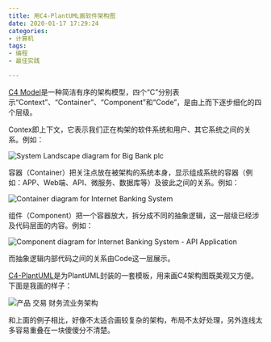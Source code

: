 ```yaml
---
title: 用C4-PlantUML画软件架构图
date: 2020-01-17 17:29:24
categories:
- 计算机
tags:
- 编程
- 最佳实践

---
```


[C4 Model](https://c4model.com)是一种简洁有序的架构模型，四个“C”分别表示“Context”、“Container”、“Component”和“Code”，是由上而下逐步细化的四个层级。

<!--more-->

Contex即上下文，它表示我们正在构架的软件系统和用户、其它系统之间的关系。例如：

![System Landscape diagram for Big Bank plc](https://www.plantuml.com/plantuml/svg/0/TLHBRzim3BxxLt2vD0NIP8UTTceUnbeiZo8F53qPYaB7GcJ9a-IcmR3_FigE4xjrSeh8Z-H7ygCVhMF6vQaClWd5PRx3t4X8dClipy70i6D_BroIRtEBXclbKBa-r-bWAJWpEpqNcA4SZ7yyl4Yct6Os7QJCEZHaYiOU_-7wcKz_1xcYm9GIW4iGOYsbFWgr1oaK0bCxQBY5iVHF0nK6gJcJyaGvAfBmENrmDns-BJRhQBruYIQBr_d5C5n5gz_XUln4uMVJw_FwAPg6lyBv90YSS19XTIBMAKo9X-KiGzW9jZSi9Pu6Hc8F8wOEa4aU12zeh5PTdbkdKpGzw9GM9WkGRsbyzdN8EOGA2JekUjiIgWT7cYjaLQIt0UDSvyhPVkS-24BgpcH6M8n6PDqnS-hoxvImpgPp3ty3e5_9lxij2KIsU1BusMTHw2xKIc11p2_0NjXPF-rtWKSGYffEcHDQ0TlglDY8C4sElM9bAJiWPEpazrRIlfA9mW_NPSwp6AvdjohwCUn8Py2PJNo6JmbI9kIrdV31ly5UcbZJF4NH8mrn9hZHLiSEmW-UCBL7m7f06q5ogvWMZPHiLlrlcTRAQOCMI8VL6ZaPu3pmbfbTkkpLPkOCKvPn3wCNEdwXL6gee5H5HdHpxu9xPfMWO5MQOELO77VgdZCOhFSKOnNg8hTgiBKgMyOFaOxZii28Nh0eNjVSmrqgbB14kkoB5cxpBDF6tQxoBmYMAACvYdsorQPs9b-qkR5eASB3bpLSAPdNiovi8Gpw353e6Uovrl1DXQoGBlYyTYymFz_F5Le6FBG72tzojCLgV9mN5qhC4gsmIZBvSc2tYpSeByj3g8kjqNrBsZRWf4KRDw2Rve9RKC6KdIXZGQnPl-chIjuNnatp8g_EH-gTliJ_0G00 "System Landscape diagram for Big Bank plc")

容器（Container）把关注点放在被架构的系统本身，显示组成系统的容器（例如：APP、Web端、API、微服务、数据库等）及彼此之间的关系。例如：

![Container diagram for Internet Banking System](https://www.plantuml.com/plantuml/svg/0/bLN1Zjf84BtxAsh98KJo35ffJtiA0sXdae7nZfcTv6ILsmMqqkwskjiG5Es_RxMn0KEKP3dPHTMhrwzUjTyxZzRNfOf-argekg3QAjXuNxa_HoEBkzkrz9iwhnrPORGdxM-5AKVFKg0jp49IHMeq-UCcKQZzo_nnLABpP3cKJJWVfIPxMuK6Rw7MN5eo1FWDmSeePNPIhq5n4g0keFUtj8wV371hK4QWKdl6w6Z2TOFeSVpvwMMPBP-IRFhqkeZUje5ncgKVPyl9FTUteTU7vNtsEFjhjfX6aPTUCM271eN4jSMI6Lfuu3DRJHxkK7y9PDCzdw-CeeIiCteeQkTDIJQ6oV5fC8Ok36RLd2RdwXXsh2LKJI6g9WOeXAcrTuDtKNI0pkuuKA3T3yNlZ7L9OF0ElaN0loFVuOxo3AkAaryfXt5LAPwEbqOFEFG1jnX3Mjb0VlxF9CIcfEIMQJJKs05U2cYdsymXX8zzy-xWoPX9zZkxYh47AV-jw2R1DONkNTTKM5dv6CPwNIkq8PnOivK5EU1fVh_BYaqIgAEIVX_6B-f6I0TRYQ54Mk3pGcxDZZrvnQWqkLJKoZ5lNZfEapSnVC8IMOa-5pPWAJqLuEhSCPTsPh_2pLsHEn20WhPIq2MzQJuiq6EEZi8OsiV09ltx4NhltbZc5lOEBAsbynQvDKZDhYoRwSQmuUG2i6PN2Ki5Zq-YSd4m5Jd7MxFc5_BYzagc7CKNqWNh98DVauVlssPgECsUwdgw_KIV80a3S-j_ZzQUVVL3Ab6gp3K1XflTpFczNQk0lsJfPGFDEpANmXfdLXvcNyK6DJliKCcmPvWjWnCgO-eLxp1TxEsPjC62xQG51uwdE5COC3UrFuqvFgvh33mFxR0vxqdaw9dKsPLmMimNHoxqlbykavGJ-tc7DVfnJi_OJUgXNROWkTxavkmQEC1rIzuYDS7-sBk6wFPQnF0XVLgCpfkVj_nVbTaTPv-8dIpVHtacB1oih2cRMsTdUGdvJZ81kGMUtaswSmRCCpqkR9Goh0Ew2T46uqJamd5z3lswseKRzjW-dI-J5kXuc5xvbUywOKBzg5Nd4tyLEt7USob_g_u3 "Container diagram for Internet Banking System")

组件（Component）把一个容器放大，拆分成不同的抽象逻辑，这一层级已经涉及代码层面的内容。例如：

![Component diagram for Internet Banking System - API Application](https://www.plantuml.com/plantuml/svg/0/fLLDRnen4BtlhvXoQ45AmgMddaf8sYJA1mBIZnEQzGwBMt-iR2yKLVtl7Nk1NPAeYjHSuXsFPzwyzsm--e0kr5fbRwGHgYweTWfM8LJ-mt3eS7DMoh2gyzgJ4zO4Ck5CM3sSIe6kiFUIAbB3yVlJYK8J7kzkXnfz8CUXnTZgoffueeeDta5j-AZc08GLmT8gPJVIbA2a8K1JmD6sT9vN5hWrA2jGgItNsCE4vmsosz7tXyVvuklr_6fnU_dvylwYFyYo88FYz7qk519BXvhxExZcYPoX0ETeVaOeiosZrt0AeyarZAfAyPn1MfDbOvuU6QZh-mfFe3VZTAuxmPAwYJtU-e5hzCB9AgIfq9IrGXTt9iwkPK4UU9eqfTm3o7S0banIh8DAXcqSNzG-M4tEmrfYF2CTR2Y7tDaDYtBM6tIWwOZipkPI9L2nvJVKwAGvxiwKQnce05_ddhlRy1zeTDDlzw-WjHHq1EiYxnSvzx_0W3bwYbYcfB2f3FimpCIADCRTMR2ESKRNWQDI-k1IDYDasNHQdy0A_Ofdm9fncB0J08IZ8dwYyYU0Gf3tx9-IFoY8YAlHU77vA_HrxYDXZ7B9bg0dDkWWYNhPPI99SE10K0SFO6xhq3AKcjlQ15unVECnKTdYQ0bQd7DUWMxRnqfoqoVcwmtWTmRyTp1ntylI91EMXaqCiPBZ-qJ9PNTVnZ0blZs7S8oEudLhEFLHobY2ySVbYzhxXeF1ayxjKBtHRWcpMhF9jg-2SJ1XQwKDFp7iISzLB5TfU6PZHIG74fy1yIHgnxQCDEoMxMwIhd9nZdF2O_SVczf58xAB4YEcR4Gz0R72vgD2xpVM5Qrknp3OGaiKMD0_Z0IVKiOBe4RG70QcgD517seS2v4S4rlppTd9ts7WqTEUeRZVYjI5zoIfFPvkvvImWBUmuH0n6n7TpSNvk7EWKwkvEAbWV6FutR-QpoSpJlwJPQbuV2HtBjsdtSmUxWzvXwIEeLvCJ9dw5TNqAufz95FmRyLV "Component diagram for Internet Banking System - API Application")

而抽象逻辑内部代码之间的关系由Code这一层展示。

[C4-PlantUML](https://github.com/RicardoNiepel/C4-PlantUML)是为PlantUML封装的一套模板，用来画C4架构图既美观又方便。下面是我画的样子：

![产品 交易 财务流业务架构](https://www.plantuml.com/plantuml/svg/0/jLXVJzjM57_Ff_3oKYAnvcLFUse7Q7Ib445GDMcIPHmRh3fsP3ljq5I9m4ef8v0MwDgDjGqjRRKL1rG68H7amyptElaMkzVNyP_43cPXUOXkxZs_txddt7FEFJStL8rHj7nMZCM-42HMp6SuQaxJSkhNoQJ2FBW-AsXp-PcyoYciB6cSf5rdvMnoKc0P9IEF2roE4vD3NtsP4Xb9cxupbimogiOfQ8eUGlAC877AzHoclqRb9GJD8WfAc-CeNXP5-O4WpL8Y4g8OAKFvbWL5HIEPGgefKMOPKPn77CuUknN4ncv-Fp6TfjCJANfuukuuahPdRaxHKxT7qaEZ0mbtykwjz2WzDlBjoFWmcevfWYPob57x03OBIQFs3hxOJ3QFTi5g6VvTCAg_uS6hO_ZgvrWinIcgB0ta53cJPpKwoqZCBASCsc2plc6MbXDjAJQlQdAMKsX6LGNaQqaRf82-2tUAtI8E4nPOEUbWObXMpak4WUoilKIF_AWvB6sqRp73gSAiX1UR-dbJBuFg2h9v11seabC4bQE_GTGPHfaVU20hzsOuYPqRfEBWPCyusm4R1_44zLECGf-fUNIwMLUwxGEMmrG8GdnWLFT1Oyb1uOzpM0CvbkOLAvOoMCUJelbN9Ov6tp7t6PLLX1ooxwQa3LjRZZiYhVAf-RiUJmGppZ3iFPkmj6uJfaPJWzHO7eLKt9c7wtjWusqGo_0Cviam6ZF3g5o7AN3x01PrKDl4JAqNZTRZDQFsr9qbV0zZWKvYbIn23KtU2N48MhzgZs3AAt499lBu11dHbojuGM8abdFZXGHoptZXhpnU-2kA5zuNBrvJeZhfON0Iec97eufxNs0v5M_bN4Vr0f67vg57k4FIRxajHzjvwqIv3UfsmigoULZ_Pw4mbPh6txUd0ntQfaMb6Nl2h3NCezqmJh9gwcLKt13d3n8ehS7zFVFJ9wFw13u_TMAifoevbvFHlIK9sZpUv_OotAc5Mc6jzglHBR1nKc53rP7gRQdhpOXc5COw1b1QmPiAOxHM-tQPaY4vf--2udQOBhAAj83z4Xdt9BKpsed_C5guLJ7gBu1UXc-gY1nk7SDFvwtDusPv3HJBZcbmesIk7pXYnjdBrkuVw0Q61qVeP-ljEbp_q7C_agm9F0u9nDHQVXRgqOsdhOM2-NhVQ9HxycdCB2PxyzZSFm-DQ6ltHCQi7u7QUso9zTCPW6The7BQF2o3Hv-RXItqRNwkzowMCkg355yTU7GCzAM01BUH-APNLHbB5hVDnLFpPHsSUO_FAsVRXpixRCBMHpUYUmAuB2E8kAejwaRzs8Umwjcr__n1lHdPXd7MG0E04lfbfH--IKxixjByxKTJRxH-rV4XZgRJgIba20O5DMqTj_G5G4TT99YtjUFPoyb7Kj2P7PvQHdA0P4k7j7tK7c7xq8E4szHkgnc1sYFSGTrV77bxjpuZY9xqTwo-PhDPEO67YrOtCZKndiGkjmtrOKXIskdO8UpgS6ZzVQYh8psKIjxoA700NdxufjpwSoraIowYgn7eQKeNpYuRyFLUix9hPoqwwaAboxo-pX5TRFqVdpz3_ArnkDL-L8GJz15tzCqXP-Y3H3j4FyJVTy7D8dglaVugCjRVI14AqZ15L-yM21jlTK3HyMuVPEEjVYUw2NPZGy1sqn8L73cIGndS728aTl6v78cdZ-ePabr0f-7njJHHqUtRd8193RxQ5FO-Y_hFPT_jo4ShnVmbIx6NbezIYlbBbsAUxIiBWk1E4bWnI9A0n21SUMuqTBXrIYRDrMEuK8XAUwdq23JBKnmi4b8SBaSI9Jk2S96J8mZy_-S6g2w1muK-EKxUeuT5wwo4_zfavkdXNlSy_lyJhgvwdpFeOU9zkS6jSx1oW5-MjJNqDeiHogvIvtaU9IwI8OTmeLWxK2uKj8F1jWMyUzvQ-cY_NwpDmvq5e_eBUXPt45bFkNR7cGXQTBVWEDEV1xxGI3X2dHK6uM-WSJuh_Wi0 "产品 交易 财务流业务架构")

和上面的例子相比，好像不太适合画较复杂的架构，布局不太好处理，另外连线太多容易重叠在一块傻傻分不清楚。
